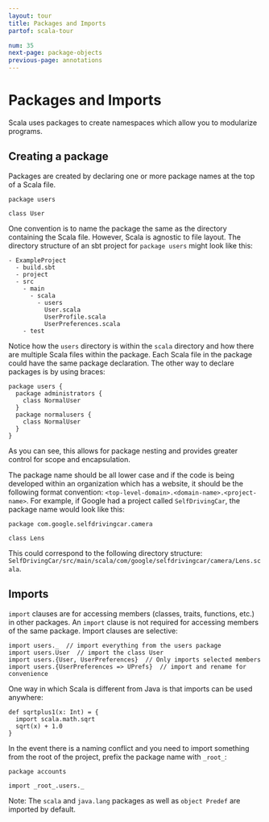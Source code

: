 ```yaml
---
layout: tour
title: Packages and Imports
partof: scala-tour

num: 35
next-page: package-objects
previous-page: annotations
---
```


# Packages and Imports
Scala uses packages to create namespaces which allow you to modularize programs.

## Creating a package
Packages are created by declaring one or more package names at the top of a Scala file.

```
package users

class User
```
One convention is to name the package the same as the directory containing the Scala file. However, Scala is agnostic to file layout. The directory structure of an sbt project for `package users` might look like this:
```
- ExampleProject
  - build.sbt
  - project
  - src
    - main
      - scala
        - users
          User.scala
          UserProfile.scala
          UserPreferences.scala
    - test
```
Notice how the `users` directory is within the `scala` directory and how there are multiple Scala files within the package. Each Scala file in the package could have the same package declaration. The other way to declare packages is by using braces:
```
package users {
  package administrators {
    class NormalUser
  }
  package normalusers {
    class NormalUser
  }
}
```
As you can see, this allows for package nesting and provides greater control for scope and encapsulation.

The package name should be all lower case and if the code is being developed within an organization which has a website, it should be the following format convention: `<top-level-domain>.<domain-name>.<project-name>`. For example, if Google had a project called `SelfDrivingCar`, the package name would look like this:
```
package com.google.selfdrivingcar.camera

class Lens
```
This could correspond to the following directory structure: `SelfDrivingCar/src/main/scala/com/google/selfdrivingcar/camera/Lens.scala`.

## Imports
`import` clauses are for accessing members (classes, traits, functions, etc.) in other packages. An `import` clause is not required for accessing members of the same package. Import clauses are selective:
```
import users._  // import everything from the users package
import users.User  // import the class User
import users.{User, UserPreferences}  // Only imports selected members
import users.{UserPreferences => UPrefs}  // import and rename for convenience
```

One way in which Scala is different from Java is that imports can be used anywhere:

```tut
def sqrtplus1(x: Int) = {
  import scala.math.sqrt
  sqrt(x) + 1.0
}
```
In the event there is a naming conflict and you need to import something from the root of the project, prefix the package name with `_root_`:
```
package accounts

import _root_.users._
```


Note: The `scala` and `java.lang` packages as well as `object Predef` are imported by default.
